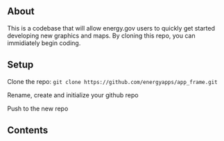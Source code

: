 ## About

This is a codebase that will allow energy.gov users to quickly get started developing new graphics and maps. By cloning this repo, you can immidiately begin coding. 

## Setup

Clone the repo:
`git clone https://github.com/energyapps/app_frame.git`

Rename, create and initialize your github repo

Push to the new repo

## Contents
